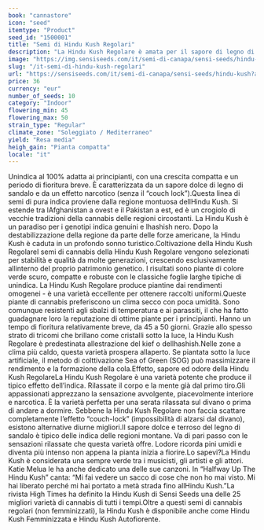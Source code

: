 ```yaml
---
book: "cannastore"
icon: "seed"
itemtype: "Product"
seed_id: "1500001"
title: "Semi di Hindu Kush Regolari"
description: "La Hindu Kush Regolare è amata per il sapore di legno di sandalo e per l’effetto confortante e narcotico. Piante compatte, a fioritura rapida e resinose."
image: "https://img.sensiseeds.com/it/semi-di-canapa/sensi-seeds/hindu-kush-image.png"
slug: "/it-semi-di-hindu-kush-regolari"
url: "https://sensiseeds.com/it/semi-di-canapa/sensi-seeds/hindu-kush?a_aid=cannastore"
price: 36
currency: "eur"
number_of_seeds: 10
category: "Indoor"
flowering_min: 45
flowering_max: 50
strain_type: "Regular"
climate_zone: "Soleggiato / Mediterraneo"
yield: "Resa media"
heigh_gain: "Pianta compatta"
locale: "it"
---
```

Unindica al 100% adatta ai principianti, con una crescita compatta e un periodo di fioritura breve. È caratterizzata da un sapore dolce di legno di sandalo e da un effetto narcotico (senza il “couch lock”).Questa linea di semi di pura indica proviene dalla regione montuosa dellHindu Kush. Si estende tra lAfghanistan a ovest e il Pakistan a est, ed è un crogiolo di vecchie tradizioni della cannabis delle regioni circostanti. La Hindu Kush è un paradiso per i genotipi indica genuini e lhashish nero. Dopo la destabilizzazione della regione da parte delle forze americane, la Hindu Kush è caduta in un profondo sonno turistico.Coltivazione della Hindu Kush RegolareI semi di cannabis della Hindu Kush Regolare vengono selezionati per stabilità e qualità da molte generazioni, crescendo esclusivamente allinterno del proprio patrimonio genetico. I risultati sono piante di colore verde scuro, compatte e robuste con le classiche foglie larghe tipiche di unindica. La Hindu Kush Regolare produce piantine dai rendimenti omogenei - è una varietà eccellente per ottenere raccolti uniformi.Queste piante di cannabis preferiscono un clima secco con poca umidità. Sono comunque resistenti agli sbalzi di temperatura e ai parassiti, il che ha fatto guadagnare loro la reputazione di ottime piante per i principianti. Hanno un tempo di fioritura relativamente breve, da 45 a 50 giorni. Grazie allo spesso strato di tricomi che brillano come cristalli sotto la luce, la Hindu Kush Regolare è predestinata allestrazione del kief o dellhashish.Nelle zone a clima più caldo, questa varietà prospera allaperto. Se piantata sotto la luce artificiale, il metodo di colttivazione Sea of Green (SOG) può massimizzare il rendimento e la formazione della cola.Effetto, sapore ed odore della Hindu Kush RegolareLa Hindu Kush Regolare è una varietà potente che produce il tipico effetto dell’indica. Rilassate il corpo e la mente già dal primo tiro.Gli appassionati apprezzano la sensazione avvolgente, piacevolmente interiore e narcotica. È la varietà perfetta per una serata rilassata sul divano o prima di andare a dormire. Sebbene la Hindu Kush Regolare non faccia scattare completamente l’effetto “couch-lock” (impossibilità di alzarsi dal divano), esistono alternative diurne migliori.Il sapore dolce e terroso del legno di sandalo è tipico delle indica delle regioni montane. Va di pari passo con le sensazioni rilassate che questa varietà offre. Lodore ricorda pini umidi e diventa più intenso non appena la pianta inizia a fiorire.Lo sapevi?La Hindu Kush è considerata una sempre verde tra i musicisti, gli artisti e gli attori. Katie Melua le ha anche dedicato una delle sue canzoni. In “Halfway Up The Hindu Kush” canta: “Mi fai vedere un sacco di cose che non ho mai visto. Mi hai liberato perché mi hai portato a metà strada fino allHindu Kush.”La rivista High Times ha definito la Hindu Kush di Sensi Seeds una delle 25 migliori varietà di cannabis di tutti i tempi.Oltre a questi semi di cannabis regolari (non femminizzati), la Hindu Kush è disponibile anche come Hindu Kush Femminizzata e Hindu Kush Autofiorente.
